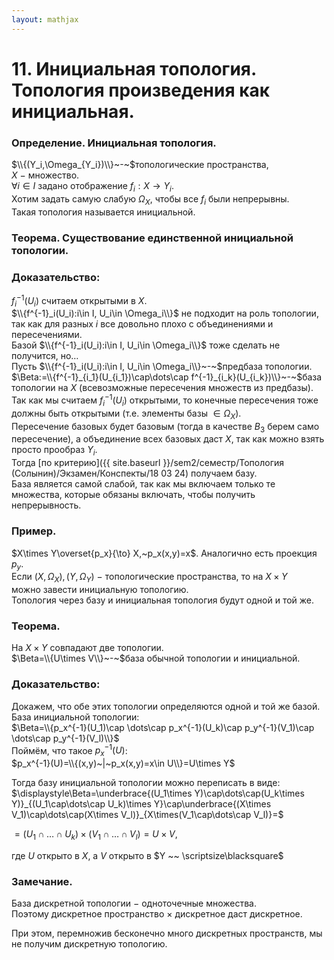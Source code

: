 ```yaml
---  
layout: mathjax  
---  
```

  
# 11. Инициальная топология. Топология произведения как инициальная.  
  
### Определение. Инициальная топология.  
$\\{(Y_i,\Omega_{Y_i})\\}~-~$топологические пространства, $X~-~$множество.  
$\forall i\in I$ задано отображение $f_i:X\to Y_i$.  
Хотим задать самую слабую $\Omega_X$, чтобы все $f_i$ были непрерывны.  
Такая топология называется инициальной.  
  
### Теорема. Существование единственной инициальной топологии.  
  
### Доказательство:  
$f^{-1}_i(U_i)$ считаем открытыми в $X$.  
$\\{f^{-1}_i(U_i):i\in I, U_i\in \Omega_i\\}$ не подходит на роль топологии, так как для разных $i$ все довольно плохо с объединениями и пересечениями.  
Базой $\\{f^{-1}_i(U_i):i\in I, U_i\in \Omega_i\\}$ тоже сделать не получится, но…  
Пусть $\\{f^{-1}_i(U_i):i\in I, U_i\in \Omega_i\\}~-~$предбаза топологии.  
$\Beta:=\\{f^{-1}_{i_1}(U_{i_1})\cap\dots\cap f^{-1}_{i_k}(U_{i_k})\\}~-~$база топологии на $X$ (всевозможные пересечения множеств из предбазы).  
Так как мы считаем $f^{-1}_i(U_i)$ открытыми, то конечные пересечения тоже должны быть открытыми (т.е. элементы базы $\in \Omega_X$).  
Пересечение базовых будет базовым (тогда в качестве $B_3$ берем само пересечение), а объединение всех базовых даст $X$, так как можно взять просто прообраз $Y_i$.  
Тогда [по критерию]({{ site.baseurl }}/sem2/семестр/Топология (Солынин)/Экзамен/Конспекты/18 03 24) получаем базу.  
База является самой слабой, так как мы включаем только те множества, которые обязаны включать, чтобы получить непрерывность.  
  
### Пример.  
$X\times Y\overset{p_x}{\to} X,~p_x(x,y)=x$. Аналогично есть проекция $p_y$.  
Если $(X,\Omega_X),(Y,\Omega_Y)~-~$топологические пространства, то на $X\times Y$  
можно завести инициальную топологию.  
Топология через базу и инициальная топология будут одной и той же.  
  
### Теорема.  
На $X\times Y$ совпадают две топологии.  
$\Beta=\\{U\times V\\}~-~$база обычной топологии и инициальной.  
  
### Доказательство:  
Докажем, что обе этих топологии определяются одной и той же базой.  
База инициальной топологии:  
$\Beta=\\{p_x^{-1}(U_1)\cap \dots\cap p_x^{-1}(U_k)\cap p_y^{-1}(V_1)\cap \dots\cap p_y^{-1}(V_l)\\}$  
Поймём, что такое $p_x^{-1}(U)$:  
$p_x^{-1}(U)=\\{(x,y)~|~p_x(x,y)=x\in U\\}=U\times Y$  
  
Тогда базу инициальной топологии можно переписать в виде:  
$\displaystyle\Beta=\underbrace{(U_1\times Y)\cap\dots\cap(U_k\times Y)}_{(U_1\cap\dots\cap U_k)\times Y}\cap\underbrace{(X\times V_1)\cap\dots\cap(X\times V_l)}_{X\times(V_1\cap\dots\cap V_l)}=$  
  
$=(U_1\cap\dots\cap U_k)\times(V_1\cap\dots\cap V_l)=U\times V$,  
  
где $U$ открыто в $X$, а $V$ открыто в $Y ~~ \scriptsize\blacksquare$  
  
### Замечание.  
База дискретной топологии $-$ одноточечные множества.  
Поэтому дискретное пространство $\times$ дискретное даст дискретное.  
  
При этом, перемножив бесконечно много дискретных пространств, мы не получим дискретную топологию.  

